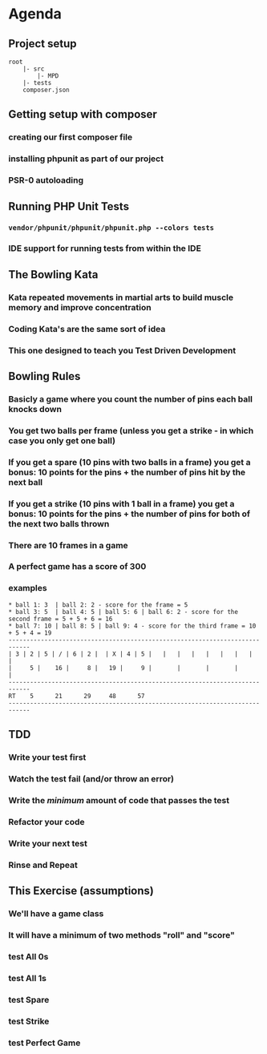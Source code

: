 # Agenda
## Project setup
    root
        |- src
            |- MPD
        |- tests
        composer.json
## Getting setup with composer
### creating our first composer file
### installing phpunit as part of our project
### PSR-0 autoloading

## Running PHP Unit Tests
### `vendor/phpunit/phpunit/phpunit.php --colors tests`
### IDE support for running tests from within the IDE

## The Bowling Kata
### Kata repeated movements in martial arts to build muscle memory and improve concentration
### Coding Kata's are the same sort of idea
### This one designed to teach you Test Driven Development

## Bowling Rules
### Basicly a game where you count the number of pins each ball knocks down
### You get two balls per frame (unless you get a strike - in which case you only get one ball)
### If you get a spare (10 pins with two balls in a frame) you get a bonus: 10 points for the pins + the number of pins hit by the next ball
### If you get a strike (10 pins with 1 ball in a frame) you get a bonus: 10 points for the pins + the number of pins for both of the next two balls thrown
### There are 10 frames in a game
### A perfect game has a score of 300
### examples
    * ball 1: 3  | ball 2: 2 - score for the frame = 5
    * ball 3: 5  | ball 4: 5 | ball 5: 6 | ball 6: 2 - score for the second frame = 5 + 5 + 6 = 16
    * ball 7: 10 | ball 8: 5 | ball 9: 4 - score for the third frame = 10 + 5 + 4 = 19
    ----------------------------------------------------------------------------
    | 3 | 2 | 5 | / | 6 | 2 |  | X | 4 | 5 |   |   |   |   |   |   |   |   |
    |     5 |    16 |     8 |   19 |     9 |       |       |       |       |
    ----------------------------------------------------------------------------
    RT    5      21      29     48      57
    ----------------------------------------------------------------------------
## TDD
### Write your test first
### Watch the test fail (and/or throw an error)
### Write the _minimum_ amount of code that passes the test
### Refactor your code
### Write your next test
### Rinse and Repeat

## This Exercise (assumptions)
### We'll have a game class
### It will have a minimum of two methods "roll" and "score"
### test All 0s
### test All 1s
### test Spare
### test Strike
### test Perfect Game

